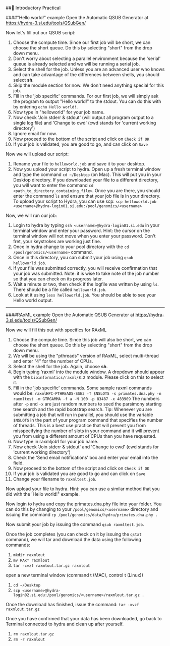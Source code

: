 ##🐠 Introductory Practical

####"Hello world!" example
Open the Automatic QSUB Generator at <https://hydra-3.si.edu/tools/QSubGen/>

Now let's fill out our QSUB script:

1. Choose the compute time. Since our first job will be short, we can choose the short queue. Do this by selecting "short" from the drop down menu.
2. Don't worry about selecting a parallel environment because the 'serial' queue is already selected and we will be running a serial job.
3. Select the shell for the job. Unless you are an advanced user who knows and can take advantage of the differences between shells, you should select **sh**.
4. Skip the module section for now. We don't need anything special for this job.
5. Fill in the 'job specific' commands. For our first job, we will simply ask the program to output "Hello world!" to the stdout. You can do this with by entering `echo Hello world!`.
6. Now type in "helloworld" for your job name.
7. Now check 'Join stderr & stdout' (will output all program output to a single log file) and 'Change to cwd' (cwd stands for 'current working directory')
8. Ignore email for now.
9. Now proceed to the bottom of the script and click on `Check if OK`
10. If your job is validated, you are good to go, and can click on `Save`

Now we will upload our script:

1. Rename your file to `helloworld.job` and save it to your desktop.
2. Now you upload your script to hydra. Open up a fresh terminal window and type the command `cd ~/Desktop` (on Mac). This will put you in your Desktop directory. If you downloaded your file to a different directory, you will want to enter the command `cd <path_to_directory_containing_file>`. Once you are there, you should enter the command `ls` and ensure that your job file is in your directory. To upload your script to Hydra, you can use scp: `scp helloworld.job <username>@hydra-login01.si.edu:/pool/genomics/<username>`

Now, we will run our job:

1. Login to hydra by typing `ssh <username>@hydra-login01.si.edu` in your terminal window and enter your password. Hint: the cursor on the terminal window will not move when you enter your password. Don't fret, your keystrokes are working just fine.
2. Once in hydra change to your pool directory with the `cd /pool/genomics/<username>` command.
3. Once in this directory, you can submit your job using `qsub helloworld.job`.
4. If your file was submitted correctly, you will receive confirmation that your job was submitted. Note: it is wise to take note of the job number so that you can check on its progress later.
5. Wait a minute or two, then check if the logfile was written by using `ls`. There should be a file called `helloworld.job`.
6. Look at it using `less helloworld.job`. You should be able to see your Hello world output.

---
####RAxML example
Open the Automatic QSUB Generator at <https://hydra-3.si.edu/tools/QSubGen/>

Now we will fill this out with specifics for RAxML

1. Choose the compute time. Since this job will also be short, we can choose the short queue. Do this by selecting "short" from the drop down menu.
2. We will be using the "pthreads" version of RAxML, select multi-thread and enter "4" for the number of CPUs.
3. Select the shell for the job. Again, choose **sh**.
4. Begin typing 'raxml' into the module window. A dropdown should appear with the `bioinformatics/raxml/8.2` module. Please click on this to select it.
5. Fill in the 'job specific' commands. Some sample raxml commands would be: `raxmlHPC-PTHREADS-SSE3 -T $NSLOTS -s primates.dna.phy -n raxmltest -m GTRGAMMA -f a -N 100 -p 83487 -x 483909` The numbers after `-p` and `-x` are just random numbers to seed the parsimony starting tree search and the rapid bootstrap search. Tip: Whenever you are submitting a job that will run in parallel, you should use the variable `$NSLOTS` in the part of your program command that specifies the number of threads. This is a best use practice that will prevent you from misspecifying the number of slots in your command and it will prevent you from using a different amount of CPUs than you have requested.
6. Now type in raxmljob1 for your job name.
7. Now check 'Join stderr & stdout' and 'Change to cwd' (cwd stands for 'current working directory')
8. Check the 'Send email notifications' box and enter your email into the field.
9. Now proceed to the bottom of the script and click on `Check if OK`
10. If your job is validated you are good to go and can click on `Save`
11. Change your filename to `raxmltest.job`.

Now upload your file to hydra. Hint: you can use a similar method that you did with the 'Hello world!" example.

Now login to hydra and copy the primates.dna.phy file into your folder. You can do this by changing to your `/pool/genomics/<username>` directory and issuing the command `cp /pool/genomics/data/hydra/primates.dna.phy .`

Now submit your job by issuing the command `qsub raxmltest.job`.

Once the job completes (you can check on it by issuing the `qstat` command), we will tar and download the data using the following commands:

1. `mkdir raxmlout`
2. `mv RAx* raxmlout`
3. `tar -cvzf raxmlout.tar.gz raxmlout`

open a new terminal window (command t (MAC), control t (Linux))

1. `cd ~/Desktop`
2. `scp <username>@hydra-login02.si.edu:/pool/genomics/<username>/raxmlout.tar.gz .`

Once the download has finished, issue the command:
`tar -xvzf raxmlout.tar.gz`

Once you have confirmed that your data has been downloaded, go back to Terminal connected to hydra and clean up after yourself.

1. `rm raxmlout.tar.gz`
2. `rm -r raxmlout`
